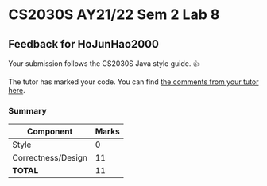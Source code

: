 # CS2030S AY21/22 Sem 2 Lab 8
## Feedback for HoJunHao2000
Your submission follows the CS2030S Java style guide. :+1:

The tutor has marked your code. You can find [the comments from your tutor here](https://www.github.com/nus-cs2030s-2122-s2/lab8-HoJunHao2000/commit/b23accaeba315249671286b868e3bbd905b585f7).
### Summary

| Component | Marks |
|-----------|-------|
| Style | 0 |
| Correctness/Design | 11 |
| **TOTAL** | 11 |
